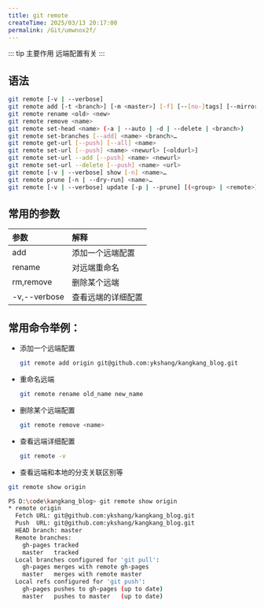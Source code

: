 ```yaml
---
title: git remote
createTime: 2025/03/13 20:17:00
permalink: /Git/umwnox2f/
---
```


::: tip 主要作用
远端配置有关
:::

## 语法

```bash
git remote [-v | --verbose]
git remote add [-t <branch>] [-m <master>] [-f] [--[no-]tags] [--mirror=(fetch|push)] <name> <url>
git remote rename <old> <new>
git remote remove <name>
git remote set-head <name> (-a | --auto | -d | --delete | <branch>)
git remote set-branches [--add] <name> <branch>…​
git remote get-url [--push] [--all] <name>
git remote set-url [--push] <name> <newurl> [<oldurl>]
git remote set-url --add [--push] <name> <newurl>
git remote set-url --delete [--push] <name> <url>
git remote [-v | --verbose] show [-n] <name>…​
git remote prune [-n | --dry-run] <name>…​
git remote [-v | --verbose] update [-p | --prune] [(<group> | <remote>)…​]
```

## 常用的参数

| 参数           | 解释        |
|:------------ |:--------- |
| add          | 添加一个远端配置  |
| rename       | 对远端重命名    |
| rm,remove    | 删除某个远端    |
| -v,--verbose | 查看远端的详细配置 |

## 常用命令举例：

- 添加一个远端配置
  
  ```bash
  git remote add origin git@github.com:ykshang/kangkang_blog.git
  ```

- 重命名远端
  
  ```bash
  git remote rename old_name new_name
  ```

- 删除某个远端配置
  
  ```bash
  git remote remove <name>
  ```

- 查看远端详细配置
  
  ```bash
  git remote -v
  ```

- 查看远端和本地的分支关联区别等

```bash
git remote show origin
```

```bash
PS D:\code\kangkang_blog> git remote show origin
* remote origin
  Fetch URL: git@github.com:ykshang/kangkang_blog.git
  Push  URL: git@github.com:ykshang/kangkang_blog.git
  HEAD branch: master
  Remote branches:
    gh-pages tracked
    master   tracked
  Local branches configured for 'git pull':
    gh-pages merges with remote gh-pages
    master   merges with remote master
  Local refs configured for 'git push':
    gh-pages pushes to gh-pages (up to date)
    master   pushes to master   (up to date)
```
